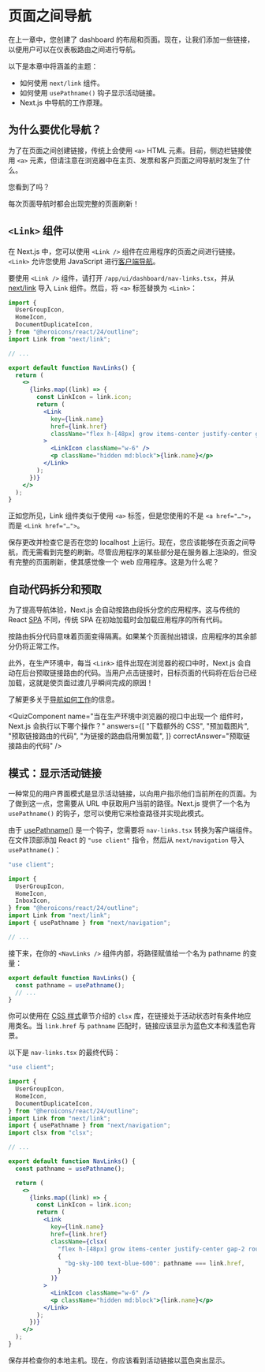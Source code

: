# 页面之间导航

在上一章中，您创建了 dashboard 的布局和页面。现在，让我们添加一些链接，以便用户可以在仪表板路由之间进行导航。

以下是本章中将涵盖的主题：

- 如何使用 `next/link` 组件。
- 如何使用 `usePathname()` 钩子显示活动链接。
- Next.js 中导航的工作原理。

## 为什么要优化导航？

为了在页面之间创建链接，传统上会使用 `<a>` HTML 元素。目前，侧边栏链接使用 `<a>` 元素，但请注意在浏览器中在主页、发票和客户页面之间导航时发生了什么。

您看到了吗？

每次页面导航时都会出现完整的页面刷新！

## `<Link>` 组件

在 Next.js 中，您可以使用 `<Link />` 组件在应用程序的页面之间进行链接。`<Link>` 允许您使用 JavaScript 进行[客户端导航](https://nextjs.org/docs/app/building-your-application/routing/linking-and-navigating#how-routing-and-navigation-works)。

要使用 `<Link />` 组件，请打开 `/app/ui/dashboard/nav-links.tsx`，并从 [next/link](https://nextjs.org/docs/app/api-reference/components/link) 导入 `Link` 组件。然后，将 `<a>` 标签替换为 `<Link>`：

```jsx showLineNumbers filename="/app/ui/dashboard/nav-links.tsx" {6,16,23} copy
import {
  UserGroupIcon,
  HomeIcon,
  DocumentDuplicateIcon,
} from "@heroicons/react/24/outline";
import Link from "next/link";

// ...

export default function NavLinks() {
  return (
    <>
      {links.map((link) => {
        const LinkIcon = link.icon;
        return (
          <Link
            key={link.name}
            href={link.href}
            className="flex h-[48px] grow items-center justify-center gap-2 rounded-md bg-gray-50 p-3 text-sm font-medium hover:bg-sky-100 hover:text-blue-600 md:flex-none md:justify-start md:p-2 md:px-3"
          >
            <LinkIcon className="w-6" />
            <p className="hidden md:block">{link.name}</p>
          </Link>
        );
      })}
    </>
  );
}
```

正如您所见，Link 组件类似于使用 `<a>` 标签，但是您使用的不是 `<a href="…">`，而是 `<Link href="…">`。

保存更改并检查它是否在您的 localhost 上运行。现在，您应该能够在页面之间导航，而无需看到完整的刷新。尽管应用程序的某些部分是在服务器上渲染的，但没有完整的页面刷新，使其感觉像一个 web 应用程序。这是为什么呢？

## 自动代码拆分和预取

为了提高导航体验，Next.js 会自动按路由段拆分您的应用程序。这与传统的 React [SPA](https://developer.mozilla.org/en-US/docs/Glossary/SPA) 不同，传统 SPA 在初始加载时会加载应用程序的所有代码。

按路由拆分代码意味着页面变得隔离。如果某个页面抛出错误，应用程序的其余部分仍将正常工作。

此外，在生产环境中，每当 `<Link>` 组件出现在浏览器的视口中时，Next.js 会自动在后台预取链接路由的代码。当用户点击链接时，目标页面的代码将在后台已经加载，这就是使页面过渡几乎瞬间完成的原因！

了解更多关于[导航如何工作](https://nextjs.org/docs/app/building-your-application/routing/linking-and-navigating#how-routing-and-navigation-works)的信息。

<QuizComponent
  name="当在生产环境中浏览器的视口中出现一个 <Link> 组件时，Next.js 会执行以下哪个操作？"
  answers={[
    "下载额外的 CSS",
    "预加载图片",
    "预取链接路由的代码",
    "为链接的路由启用懒加载",
  ]}
  correctAnswer="预取链接路由的代码"
/>

## 模式：显示活动链接

一种常见的用户界面模式是显示活动链接，以向用户指示他们当前所在的页面。为了做到这一点，您需要从 URL 中获取用户当前的路径。Next.js 提供了一个名为 `usePathname()` 的钩子，您可以使用它来检查路径并实现此模式。

由于 [usePathname()](https://nextjs.org/docs/app/api-reference/functions/use-pathname) 是一个钩子，您需要将 `nav-links.tsx` 转换为客户端组件。在文件顶部添加 React 的 `"use client"` 指令，然后从 `next/navigation` 导入 `usePathname()`：

```jsx showLineNumbers filename="/app/ui/dashboard/nav-links.tsx" {1,9} copy
"use client";

import {
  UserGroupIcon,
  HomeIcon,
  InboxIcon,
} from "@heroicons/react/24/outline";
import Link from "next/link";
import { usePathname } from "next/navigation";

// ...
```

接下来，在你的 `<NavLinks />` 组件内部，将路径赋值给一个名为 pathname 的变量：

```jsx filename="/app/ui/dashboard/nav-links.tsx" {2} copy
export default function NavLinks() {
  const pathname = usePathname();
  // ...
}
```

你可以使用在 [CSS 样式](https://nextjs.org/learn/dashboard-app/css-styling)章节介绍的 `clsx` 库，在链接处于活动状态时有条件地应用类名。当 `link.href` 与 `pathname` 匹配时，链接应该显示为蓝色文本和浅蓝色背景。

以下是 `nav-links.tsx` 的最终代码：

```jsx showLineNumbers filename="/app/ui/dashboard/nav-links.tsx" {10,25-30} copy
"use client";

import {
  UserGroupIcon,
  HomeIcon,
  DocumentDuplicateIcon,
} from "@heroicons/react/24/outline";
import Link from "next/link";
import { usePathname } from "next/navigation";
import clsx from "clsx";

// ...

export default function NavLinks() {
  const pathname = usePathname();

  return (
    <>
      {links.map((link) => {
        const LinkIcon = link.icon;
        return (
          <Link
            key={link.name}
            href={link.href}
            className={clsx(
              "flex h-[48px] grow items-center justify-center gap-2 rounded-md bg-gray-50 p-3 text-sm font-medium hover:bg-sky-100 hover:text-blue-600 md:flex-none md:justify-start md:p-2 md:px-3",
              {
                "bg-sky-100 text-blue-600": pathname === link.href,
              }
            )}
          >
            <LinkIcon className="w-6" />
            <p className="hidden md:block">{link.name}</p>
          </Link>
        );
      })}
    </>
  );
}
```

保存并检查你的本地主机。现在，你应该看到活动链接以蓝色突出显示。

